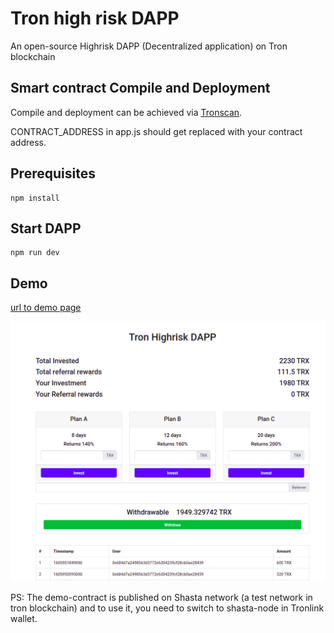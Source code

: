 # Tron high risk DAPP
An open-source Highrisk DAPP (Decentralized application) on Tron blockchain


## Smart contract Compile and Deployment
Compile and deployment can be achieved via [Tronscan](https://tronscan.org/#/contracts/contract-compiler).

CONTRACT_ADDRESS in app.js should get replaced with your contract address.

## Prerequisites
```
npm install
```


## Start DAPP
```
npm run dev
```

## Demo
[url to demo page](https://vahidfzm.github.io/tron-high-risk-dapp/index.html)

![demo](./demo.png)

PS: The demo-contract is published on Shasta network (a test network in tron blockchain) and to use it, you need to switch to shasta-node in Tronlink wallet. 
